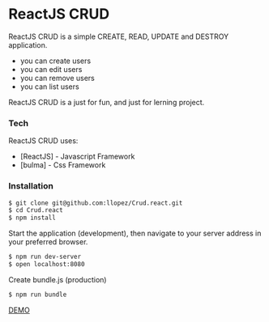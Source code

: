 # ReactJS CRUD

ReactJS CRUD is a simple CREATE, READ, UPDATE and DESTROY application.
  - you can create users
  - you can edit users
  - you can remove users
  - you can list users

ReactJS CRUD is a just for fun, and just for lerning project.

### Tech

ReactJS CRUD uses:

* [ReactJS] - Javascript Framework
* [bulma] - Css Framework

### Installation

```sh
$ git clone git@github.com:llopez/Crud.react.git
$ cd Crud.react
$ npm install
```

Start the application (development), then navigate to your server address in your preferred browser.

```sh
$ npm run dev-server
$ open localhost:8080
```

Create bundle.js (production)

```sh
$ npm run bundle
```

[DEMO](https://llopez.github.io/Crud.react/)
